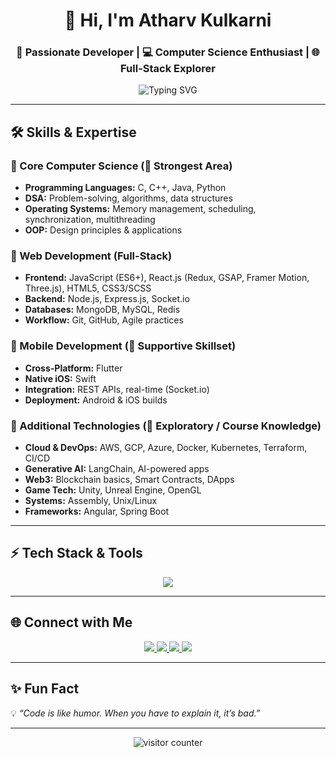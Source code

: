 <!-- Banner -->
<h1 align="center">👋 Hi, I'm Atharv Kulkarni</h1>
<h3 align="center">🚀 Passionate Developer | 💻 Computer Science Enthusiast | 🌐 Full-Stack Explorer</h3>

<p align="center">
  <img src="https://readme-typing-svg.herokuapp.com?font=Fira+Code&size=22&pause=1000&color=00F7FF&center=true&vCenter=true&width=550&lines=Passionate+Computer+Science+Student;Full+Stack+Web+Developer;Mobile+App+Developer;Exploring+Cloud+%26+AI;Always+Learning+New+Tech" alt="Typing SVG" />
</p>

---

## 🛠 Skills & Expertise  

### 🔹 Core Computer Science (💪 Strongest Area)
- **Programming Languages:** C, C++, Java, Python  
- **DSA:** Problem-solving, algorithms, data structures  
- **Operating Systems:** Memory management, scheduling, synchronization, multithreading  
- **OOP:** Design principles & applications  

### 🔹 Web Development (Full-Stack)
- **Frontend:** JavaScript (ES6+), React.js (Redux, GSAP, Framer Motion, Three.js), HTML5, CSS3/SCSS  
- **Backend:** Node.js, Express.js, Socket.io  
- **Databases:** MongoDB, MySQL, Redis  
- **Workflow:** Git, GitHub, Agile practices  

### 🔹 Mobile Development (📱 Supportive Skillset)
- **Cross-Platform:** Flutter  
- **Native iOS:** Swift  
- **Integration:** REST APIs, real-time (Socket.io)  
- **Deployment:** Android & iOS builds  

### 🔹 Additional Technologies (📖 Exploratory / Course Knowledge)
- **Cloud & DevOps:** AWS, GCP, Azure, Docker, Kubernetes, Terraform, CI/CD  
- **Generative AI:** LangChain, AI-powered apps  
- **Web3:** Blockchain basics, Smart Contracts, DApps  
- **Game Tech:** Unity, Unreal Engine, OpenGL  
- **Systems:** Assembly, Unix/Linux  
- **Frameworks:** Angular, Spring Boot  

---

## ⚡ Tech Stack & Tools  

<p align="center">
  <img src="https://skillicons.dev/icons?i=c,cpp,java,python,javascript,react,nodejs,express,mongodb,mysql,redis,flutter,swift,aws,gcp,azure,docker,kubernetes,git,github,html,css,unity,unreal,spring,angular" />
</p>

---

## 🌐 Connect with Me  

<p align="center">
  <a href="https://www.linkedin.com/in/atharv-kulkarni" target="_blank">
    <img src="https://img.shields.io/badge/LinkedIn-0A66C2?style=for-the-badge&logo=linkedin&logoColor=white"/>
  </a>
  <a href="mailto:atharv@example.com">
    <img src="https://img.shields.io/badge/Email-D14836?style=for-the-badge&logo=gmail&logoColor=white"/>
  </a>
  <a href="https://github.com/atharvkulkarni" target="_blank">
    <img src="https://img.shields.io/badge/GitHub-171515?style=for-the-badge&logo=github&logoColor=white"/>
  </a>
  <a href="https://atharv-portfolio.com" target="_blank">
    <img src="https://img.shields.io/badge/Portfolio-FF5733?style=for-the-badge&logo=vercel&logoColor=white"/>
  </a>
</p>

---

## ✨ Fun Fact  
💡 *“Code is like humor. When you have to explain it, it’s bad.”*  

---

<p align="center">
  <img src="https://komarev.com/ghpvc/?username=atharvkulkarni&label=Profile%20Views&color=0e75b6&style=flat" alt="visitor counter"/>
</p>
